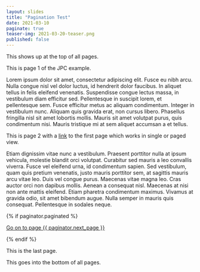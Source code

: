 ```yaml
---
layout: slides
title: "Pagination Test"
date: 2021-03-10
paginate: true
teaser-img: 2021-03-20-teaser.png
published: false
---
```


This shows up at the top of all pages.

<!--page_header-->

This is page 1 of the JPC example.

<a name="lorem"></a>Lorem ipsum dolor sit amet, consectetur adipiscing elit. Fusce eu nibh arcu. Nulla congue nisl vel dolor luctus, id hendrerit dolor faucibus. In aliquet tellus in felis eleifend venenatis. Suspendisse congue lectus massa, in vestibulum diam efficitur sed. Pellentesque in suscipit lorem, et pellentesque sem. Fusce efficitur metus ac aliquam condimentum. Integer in vestibulum nunc. Aliquam quis gravida erat, non cursus libero. Phasellus fringilla nisl sit amet lobortis mollis. Mauris sit amet volutpat purus, quis condimentum nisi. Mauris tristique mi at sem aliquet accumsan a et tellus.

<!--page-->
This is page 2 with a [link] to the first page which works in single or paged view.

Etiam dignissim vitae nunc a vestibulum. Praesent porttitor nulla at ipsum vehicula, molestie blandit orci volutpat. Curabitur sed mauris a leo convallis viverra. Fusce vel eleifend urna, id condimentum sapien. Sed vestibulum, quam quis pretium venenatis, justo mauris porttitor sem, at sagittis mauris arcu vitae leo. Duis vel congue purus. Maecenas vitae magna leo. Cras auctor orci non dapibus mollis. Aenean a consequat nisl. Maecenas at nisi non ante mattis eleifend. Etiam pharetra condimentum maximus. Vivamus at gravida odio, sit amet bibendum augue. Nulla semper in mauris quis consequat. Pellentesque in sodales neque.

{% if paginator.paginated %}
<p><a href="{{ paginator.next_path }}">Go on to page {{ paginator.next_page }}</a></p>
{% endif %}

<!--page-->
This is the last page.

<!--page_footer-->
This goes into the bottom of all pages.

[link]: #lorem
